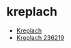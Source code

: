 # kreplach

 * [Kreplach](../../index/k/kreplach-236219.json)
 * [Kreplach 236219](../../index/k/kreplach-236219.json)
